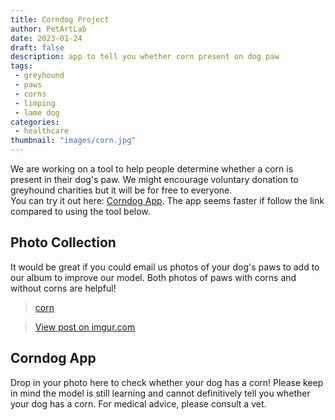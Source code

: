 ```yaml
---
title: Corndog Project
author: PetArtLab
date: 2023-01-24
draft: false
description: app to tell you whether corn present on dog paw
tags:
 - greyhound
 - paws
 - corns
 - limping
 - lame dog
categories:
 - healthcare
thumbnail: "images/corn.jpg"
---
```


We are working on a tool to help people determine whether a corn is present in their dog's paw. We might encourage voluntary donation to greyhound charities but it will be for free to everyone. 
<br>
You can try it out here: [Corndog App](https://huggingface.co/spaces/com48com/corndog). The app seems faster if follow the link compared to using the tool below.

## **Photo Collection** ##
It would be great if you could email us photos of your dog's paws to add to our album to improve our model. Both photos of paws with corns and without corns are helpful! 

<blockquote class="imgur-embed-pub" lang="en" data-id="a/pePHeVW"  ><a href="//imgur.com/a/pePHeVW">corn</a></blockquote><script async src="//s.imgur.com/min/embed.js" charset="utf-8"></script>

<blockquote class="imgur-embed-pub" lang="en" data-id="a/qnjbkBg"><a href="//imgur.com/a/qnjbkBg">View post on imgur.com</a></blockquote><script async src="//s.imgur.com/min/embed.js" charset="utf-8"></script>

## **Corndog App** ##

Drop in your photo here to check whether your dog has a corn! Please keep in mind the model is still learning and cannot definitively tell you whether your dog has a corn. For medical advice, please consult a vet.

<script
	type="module"
	src="https://gradio.s3-us-west-2.amazonaws.com/3.4/gradio.js"
></script>

<gradio-app src="https://com48com-corndog.hf.space"></gradio-app>

